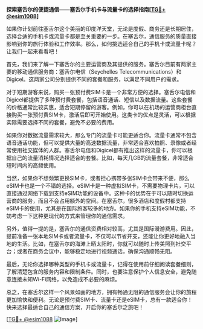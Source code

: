 **探索塞舌尔的便捷通信——塞舌尔手机卡与流量卡的选择指南[[TG💪+ @esim1088](https://t.me/s/esim1088)]**

如果你计划前往塞舌尔这个美丽的印度洋天堂，无论是度假、商务还是长期居住，选择合适的手机卡或流量卡都是至关重要的一步。在塞舌尔，通信服务的质量直接影响到你的旅行体验和工作效率。那么，如何挑选适合自己的手机卡或流量卡呢？让我们一起来看看吧！

首先，我们来了解一下塞舌尔的主要运营商及其提供的服务。塞舌尔目前有两家主要的移动通信服务商：塞舌尔电信（Seychelles Telecommunications）和Digicel。这两家公司分别提供不同的套餐和服务，以满足不同用户的需求。

对于短期游客来说，购买一张预付费SIM卡是一个非常方便的选择。塞舌尔电信和Digicel都提供了多种预付费套餐，包括语音通话、短信以及数据流量。这些套餐的价格通常比较实惠，适合短期停留的游客。例如，你可以在机场的运营商柜台直接购买一张预付费SIM卡，激活后即可开始使用。这类卡的优点是灵活，可以根据实际需要选择不同的套餐，避免不必要的费用。

如果你对数据流量需求较大，那么专门的流量卡可能更适合你。流量卡通常不包含语音通话功能，但可以提供大量的高速数据流量，非常适合喜欢拍照、录像或者经常使用社交媒体的人群。塞舌尔电信和Digicel都有推出这样的流量卡，你可以根据自己的流量消耗情况选择适合的套餐。比如，每天几GB的流量套餐，非常适合短时间内的高频使用。

当然，如果你不想频繁更换SIM卡，或者担心携带多张SIM卡会带来不便，那么eSIM卡也是一个不错的选择。eSIM卡是一种虚拟SIM卡，不需要物理卡片，可以直接通过网络下载到支持eSIM功能的设备中。这种卡的优势在于可以随时切换运营商的服务，而且不会占用额外的空间。在塞舌尔，很多酒店和度假村都支持eSIM卡的使用，尤其是在国际旅客较多的地方。如果你的手机支持eSIM功能，不妨考虑一下这种更现代的方式来管理你的通信需求。

另外，值得一提的是，塞舌尔的通信资费相对较高，尤其是国际漫游费用。因此，提前准备一张本地SIM卡或者流量卡，不仅可以节省开支，还能让你更好地融入当地的生活。比如，在塞舌尔的海滩上晒太阳时，你就可以随时上传美照到社交平台；或者在商务会议中，能够稳定地进行视频通话，确保沟通顺畅无阻。

最后，无论你选择哪种类型的手机卡或流量卡，记得在使用前仔细阅读套餐细则，了解清楚包含的服务内容和限制条件。同时，也要注意保护个人信息安全，避免随意连接未知Wi-Fi网络，以免造成不必要的麻烦。

总之，在塞舌尔这样一个风景如画的地方，拥有畅通无阻的通信服务会让你的旅程更加愉快和便利。无论是预付费SIM卡、流量卡还是eSIM卡，总有一款适合你！快来选择最适合自己的通信方案，开启你的塞舌尔之旅吧！

[[TG💪+ @esim1088](https://t.me/s/esim1088) ![Image](https://i.postimg.cc/4NQfJmqS/Snipaste-2025-05-13-00-14-12.png)]